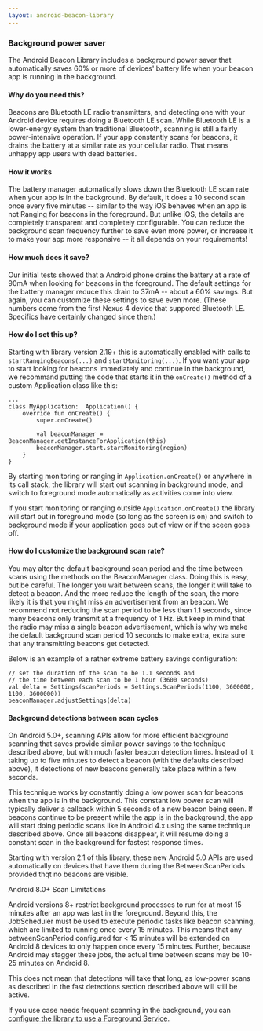 ```yaml
---
layout: android-beacon-library
---
```


### Background power saver

The Android Beacon Library includes a background power saver that automatically saves 60% or more of devices' battery life when your beacon app is running in the background.

#### Why do you need this?

Beacons are Bluetooth LE radio transmitters, and detecting one with your Android device requires doing a Bluetooth LE scan.  While Bluetooth LE is a lower-energy system than traditional Bluetooth, scanning is still a fairly power-intensive operation.  If your app constantly scans for beacons, it drains the battery at a similar rate as your cellular radio.  That means unhappy app users with dead batteries.

#### How it works

The battery manager automatically slows down the Bluetooth LE scan rate when your app is in the background.  By default, it does a 10 second scan once every five minutes -- similar to the way iOS behaves when an app is not Ranging for beacons in the foreground.  But unlike iOS, the details are completely transparent and completely configurable.  You can reduce the background scan frequency further to save even more power, or increase it to make your app more responsive -- it all depends on your requirements!

#### How much does it save?

Our initial tests showed that a Android phone drains the battery at a rate of 90mA when looking for beacons in the foreground.  The default settings for the battery manager reduce this drain to 37mA -- about a 60% savings.  But again, you can customize these settings to save even more.  (These numbers come from the first Nexus 4 device that suppored Bluetooth LE.  Specifics have certainly changed since then.)

#### How do I set this up?

Starting with library version 2.19+ this is automatically enabled with calls to `startRangingBeacons(...)` and `startMonitoring(...)`.  If you want your app to start looking for beacons immediately and continue in the background, we recommand putting the code that starts it in the `onCreate()` method of a custom Application class like this:

```
...
class MyApplication:  Application() {
    override fun onCreate() {
        super.onCreate()

        val beaconManager = BeaconManager.getInstanceForApplication(this)
        beaconManager.start.startMonitoring(region)
    }
}
```

By starting monitoring or ranging in `Application.onCreate()` or anywhere in its call stack, the library will start out scanning in background mode, and switch to foreground mode automatically as activities come into view.

If you start monitoring or ranging outside `Application.onCreate()` the library will start out in foreground mode (so long as the screen is on) and switch to background mode if your application goes out of view or if the sceen goes off.

#### How do I customize the background scan rate?

You may alter the default background scan period and the time between scans using the methods on the BeaconManager class.  Doing this is easy, but be careful.  The longer you wait
between scans, the longer it will take to detect a beacon.  And the more reduce the length of the scan, the more likely it is that you might miss an advertisement from an beacon.  We recommend not reducing the scan period to be less than 1.1 seconds, since many beacons only transmit at a frequency of 1 Hz.  But keep in mind that the radio may miss a single beacon advertisement, which is why we make the default background scan period 10 seconds to make extra, extra sure that any transmitting beacons get detected.

Below is an example of a rather extreme battery savings configuration:

```
// set the duration of the scan to be 1.1 seconds and
// the time between each scan to be 1 hour (3600 seconds)
val delta = Settings(scanPeriods = Settings.ScanPeriods(1100, 3600000, 1100, 3600000))
beaconManager.adjustSettings(delta)
```

#### Background detections between scan cycles

On Android 5.0+, scanning APIs allow for more efficient background scanning that saves provide similar
power savings to the technique described above, but with much faster beacon detection times.  Instead of
it taking up to five minutes to detect a beacon (with the defaults described above), it detections of new beacons
generally take place within a few seconds.

This technique works by constantly doing a low power scan for beacons when the app is in the background.  This constant
low power scan will typically deliver a callback within 5 seconds of a new beacon being seen.  If beacons continue to be
present while the app is in the background, the app will start doing periodic scans like in Android 4.x using the same
technique described above.  Once all beacons disappear, it will resume doing a constant scan in the background for fastest
response times.

Starting with version 2.1 of this library, these new Android 5.0 APIs are used automatically on devices that
have them during the BetweenScanPeriods provided thqt no beacons are visible.

Android 8.0+ Scan Limitations

Android versions 8+ restrict background processes to run for at most 15 minutes after an app was
last in the foreground.  Beyond this, the JobScheduler must be used to execute periodic
tasks like beacon scanning, which are limited to running once every 15 minutes.  This means
that any betweenScanPeriod configured for < 15 minutes will be extended on Android 8 devices
to only happen once every 15 minutes.   Further, because Android may stagger these jobs,
the actual time between scans may be 10-25 minutes on Android 8.

This does not mean that detections will take that long, as low-power scans as described in the
fast detections section described above will still be active.

If you use case needs frequent scanning in the background, you can [configure the library to use a Foreground Service](foreground-service.html).
